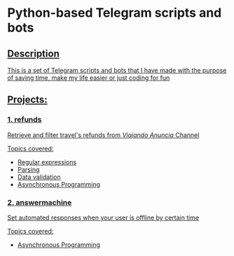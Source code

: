 # Python-based Telegram scripts and bots

<p><a href="https://img.shields.io/badge/coverage-90-green"></p>

## Description

This is a set of Telegram scripts and bots that I have made with the purpose of saving time, make my life easier or just coding for fun

## Projects:

### 1. refunds

Retrieve and filter travel's refunds from *Viajando Anuncia* Channel

Topics covered:

- Regular expressions
- Parsing
- Data validation
- Asynchronous Programming

### 2. answermachine

Set automated responses when your user is offline by certain time

Topics covered:

- Asynchronous Programming
